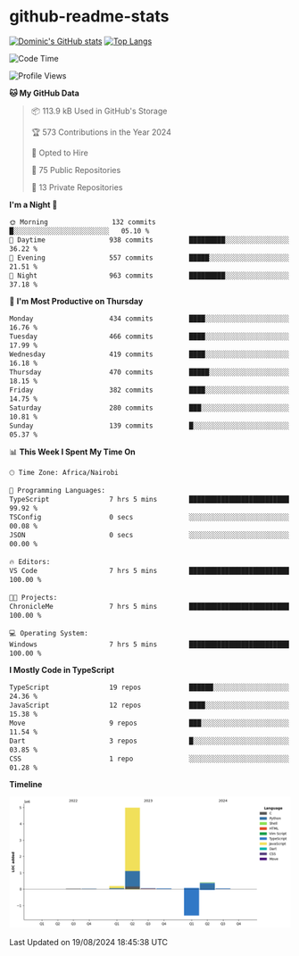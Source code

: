 # github-readme-stats
[![Dominic's GitHub stats](https://github-readme-stats.vercel.app/api?username=Domengo&show_icons=true)](https://github.com/anuraghazra/github-readme-stats)
[![Top Langs](https://github-readme-stats.vercel.app/api/top-langs/?username=Domengo&show_icons=true)](https://github.com/Domengo/github-readme-stats)

<!--START_SECTION:waka-->
![Code Time](http://img.shields.io/badge/Code%20Time-794%20hrs%2015%20mins-blue)

![Profile Views](http://img.shields.io/badge/Profile%20Views-0-blue)

**🐱 My GitHub Data** 

> 📦 113.9 kB Used in GitHub's Storage 
 > 
> 🏆 573 Contributions in the Year 2024
 > 
> 💼 Opted to Hire
 > 
> 📜 75 Public Repositories 
 > 
> 🔑 13 Private Repositories 
 > 
**I'm a Night 🦉** 

```text
🌞 Morning                132 commits         █░░░░░░░░░░░░░░░░░░░░░░░░   05.10 % 
🌆 Daytime                938 commits         █████████░░░░░░░░░░░░░░░░   36.22 % 
🌃 Evening                557 commits         █████░░░░░░░░░░░░░░░░░░░░   21.51 % 
🌙 Night                  963 commits         █████████░░░░░░░░░░░░░░░░   37.18 % 
```
📅 **I'm Most Productive on Thursday** 

```text
Monday                   434 commits         ████░░░░░░░░░░░░░░░░░░░░░   16.76 % 
Tuesday                  466 commits         ████░░░░░░░░░░░░░░░░░░░░░   17.99 % 
Wednesday                419 commits         ████░░░░░░░░░░░░░░░░░░░░░   16.18 % 
Thursday                 470 commits         █████░░░░░░░░░░░░░░░░░░░░   18.15 % 
Friday                   382 commits         ████░░░░░░░░░░░░░░░░░░░░░   14.75 % 
Saturday                 280 commits         ███░░░░░░░░░░░░░░░░░░░░░░   10.81 % 
Sunday                   139 commits         █░░░░░░░░░░░░░░░░░░░░░░░░   05.37 % 
```


📊 **This Week I Spent My Time On** 

```text
🕑︎ Time Zone: Africa/Nairobi

💬 Programming Languages: 
TypeScript               7 hrs 5 mins        █████████████████████████   99.92 % 
TSConfig                 0 secs              ░░░░░░░░░░░░░░░░░░░░░░░░░   00.08 % 
JSON                     0 secs              ░░░░░░░░░░░░░░░░░░░░░░░░░   00.00 % 

🔥 Editors: 
VS Code                  7 hrs 5 mins        █████████████████████████   100.00 % 

🐱‍💻 Projects: 
ChronicleMe              7 hrs 5 mins        █████████████████████████   100.00 % 

💻 Operating System: 
Windows                  7 hrs 5 mins        █████████████████████████   100.00 % 
```

**I Mostly Code in TypeScript** 

```text
TypeScript               19 repos            ██████░░░░░░░░░░░░░░░░░░░   24.36 % 
JavaScript               12 repos            ████░░░░░░░░░░░░░░░░░░░░░   15.38 % 
Move                     9 repos             ███░░░░░░░░░░░░░░░░░░░░░░   11.54 % 
Dart                     3 repos             █░░░░░░░░░░░░░░░░░░░░░░░░   03.85 % 
CSS                      1 repo              ░░░░░░░░░░░░░░░░░░░░░░░░░   01.28 % 
```



**Timeline**

![Lines of Code chart](https://raw.githubusercontent.com/Domengo/Domengo/main/assets/bar_graph.png)


 Last Updated on 19/08/2024 18:45:38 UTC
<!--END_SECTION:waka-->


